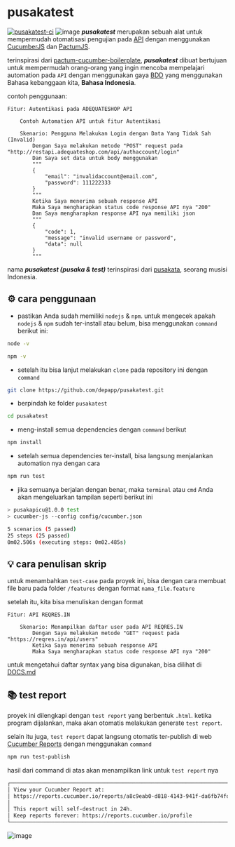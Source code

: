 
# pusakatest

[![pusakatest-ci](https://github.com/depapp/pusakatest/actions/workflows/ci.yml/badge.svg?branch=main)](https://github.com/depapp/pusakatest/actions/workflows/ci.yml)
![image](https://user-images.githubusercontent.com/6134774/180157241-726742b6-f3fa-44f0-ade1-88b27b4a02a8.png)
_**pusakatest**_ merupakan sebuah alat untuk mempermudah otomatisasi pengujian pada [API](https://id.wikipedia.org/wiki/Antarmuka_pemrograman_aplikasi) dengan menggunakan [CucumberJS](https://github.com/cucumber/cucumber-js) dan [PactumJS](https://pactumjs.github.io/).

terinspirasi dari [pactum-cucumber-boilerplate](https://github.com/pactumjs/pactum-cucumber-boilerplate), _**pusakatest**_ dibuat bertujuan untuk mempermudah orang-orang yang ingin mencoba mempelajari automation pada `API` dengan menggunakan gaya [BDD](https://en.wikipedia.org/wiki/Behavior-driven_development) yang menggunakan Bahasa kebanggaan kita, **Bahasa Indonesia**.

contoh penggunaan:
```gherkin
Fitur: Autentikasi pada ADEQUATESHOP API

    Contoh Automation API untuk fitur Autentikasi

    Skenario: Pengguna Melakukan Login dengan Data Yang Tidak Sah (Invalid)
        Dengan Saya melakukan metode "POST" request pada "http://restapi.adequateshop.com/api/authaccount/login"
        Dan Saya set data untuk body menggunakan
        """
        {
            "email": "invalidaccount@email.com",
            "password": 111222333
        }
        """
        Ketika Saya menerima sebuah response API
        Maka Saya mengharapkan status code response API nya "200"
        Dan Saya mengharapkan response API nya memiliki json
        """
        {
            "code": 1,
            "message": "invalid username or password",
            "data": null
        }
        """
```

nama _**pusakatest (pusaka & test)**_ terinspirasi dari [pusakata](https://www.instagram.com/pusakata), seorang musisi Indonesia.

## :gear: cara penggunaan

- pastikan Anda sudah memiliki `nodejs` & `npm`. untuk mengecek apakah `nodejs` & `npm` sudah ter-install atau belum, bisa menggunakan `command` berikut ini:
```bash
node -v
```
```bash
npm -v
```
- setelah itu bisa lanjut melakukan `clone` pada repository ini dengan `command`
```bash
git clone https://github.com/depapp/pusakatest.git
```
- berpindah ke folder `pusakatest` 
```bash
cd pusakatest
```
- meng-install semua dependencies dengan `command` berikut
```bash
npm install
```
- setelah semua dependencies ter-install, bisa langsung menjalankan automation nya dengan cara
```bash
npm run test
```
- jika semuanya berjalan dengan benar, maka `terminal` atau `cmd` Anda akan mengeluarkan tampilan seperti berikut ini
```bash
> pusakapicu@1.0.0 test
> cucumber-js --config config/cucumber.json

5 scenarios (5 passed)
25 steps (25 passed)
0m02.506s (executing steps: 0m02.485s)
```

## :bulb: cara penulisan skrip

untuk menambahkan `test-case` pada proyek ini, bisa dengan cara membuat file baru pada folder `/features` dengan format `nama_file.feature`

setelah itu, kita bisa menuliskan dengan format

```gherkin
Fitur: API REQRES.IN

    Skenario: Menampilkan daftar user pada API REQRES.IN
        Dengan Saya melakukan metode "GET" request pada "https://reqres.in/api/users"
        Ketika Saya menerima sebuah response API
        Maka Saya mengharapkan status code response API nya "200"
```
untuk mengetahui daftar syntax yang bisa digunakan, bisa dilihat di [DOCS.md](https://github.com/depapp/pusakatest/blob/main/DOCS.md)

## :books: test report

proyek ini dilengkapi dengan `test report` yang berbentuk `.html`. ketika program dijalankan, maka akan otomatis melakukan generate `test report`.

selain itu juga, `test report` dapat langsung otomatis ter-publish di web [Cucumber Reports](https://reports.cucumber.io) dengan menggunakan `command`
```bash
npm run test-publish
```
hasil dari command di atas akan menampilkan link untuk `test report` nya
```bash
┌──────────────────────────────────────────────────────────────────────────┐
│ View your Cucumber Report at:                                            │
│ https://reports.cucumber.io/reports/a8c9eab0-d818-4143-941f-da6fb74fdae8 │
│                                                                          │
│ This report will self-destruct in 24h.                                   │
│ Keep reports forever: https://reports.cucumber.io/profile                │
└──────────────────────────────────────────────────────────────────────────┘
```
![image](https://user-images.githubusercontent.com/6134774/180352363-27a1e2e8-bb6f-474a-9e6b-5363a3c5dcda.png)
